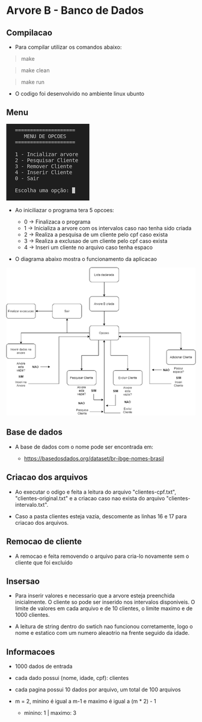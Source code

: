 # Arvore B - Banco de Dados

## Compilacao

- Para compilar utilizar os comandos abaixo:

> make

> make clean

> make run

- O codigo foi desenvolvido no ambiente linux ubunto

## Menu

![Scrennshot](src/files/menu.png)

- Ao iniciliazar o programa tera 5 opcoes:
  - 0 -> Finalizaca o programa
  - 1 -> Inicializa a arvore com os intervalos caso nao tenha sido criada
  - 2 -> Realiza a pesquisa de um cliente pelo cpf caso exista
  - 3 -> Realiza a exclusao de um cliente pelo cpf caso exista
  - 4 -> Inseri um cliente no arquivo caso tenha espaco

- O diagrama abaixo mostra o funcionamento da aplicacao

![Scrennshot](src/files/diagrama-estado.png)

## Base de dados

- A base de dados com o nome pode ser encontrada em:

  - https://basedosdados.org/dataset/br-ibge-nomes-brasil

## Criacao dos arquivos

- Ao executar o odigo e feita a leitura do arquivo "clientes-cpf.txt", "clientes-original.txt" e a criacao caso nao exista do arquivo "clientes-intervalo.txt".

- Caso a pasta clientes esteja vazia, descomente as linhas 16 e 17 para criacao dos arquivos.

## Remocao de cliente

- A remocao e feita removendo o arquivo para cria-lo novamente sem o cliente que foi excluido

## Insersao

- Para inserir valores e necessario que a arvore esteja preenchida inicialmente. O cliente so pode ser inserido nos intervalos disponiveis. O limite de valores em cada arquivo e de 10 clientes, o limite maximo e de 1000 clientes.

- A leitura de string dentro do swtich nao funcionou corretamente, logo o nome e estatico com um numero aleaotrio na frente seguido da idade.

## Informacoes

- 1000 dados de entrada

- cada dado possui (nome, idade, cpf): clientes

- cada pagina possui 10 dados por arquivo, um total de 100 arquivos

- m = 2, minino é igual a m-1 e maximo é igual a (m * 2) - 1
  - minino: 1 | maximo: 3